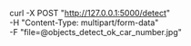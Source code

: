 curl -X POST "http://127.0.0.1:5000/detect" \
     -H "Content-Type: multipart/form-data" \
     -F "file=@objects_detect_ok_car_number.jpg"
